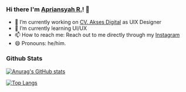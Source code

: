### Hi there I'm [Apriansyah R.](https://apriansyahrs.my.id)! 👋


- 🔭 I’m currently working on [CV. Akses Digital](https://aksesdigital.co.id) as UIX Designer
- 🌱 I’m currently learning UI/UX
- 📫 How to reach me: Reach out to me directly through my [Instagram](https://instagram.com/regexdev)
- 😄 Pronouns: he/him.
<!-- - 👯 I’m looking to collaborate on ... -->
<!-- - 🤔 I’m looking for help with ... -->
<!-- - 💬 Ask me about ... -->
<!-- - ⚡ Fun fact: ... -->

### Github Stats

[![Anurag's GitHub stats](https://github-readme-stats.vercel.app/api?username=apriansyahrs)](https://github.com/anuraghazra/github-readme-stats)

[![Top Langs](https://github-readme-stats.vercel.app/api/top-langs/?username=apriansyahrs&layout=compact)](https://github.com/anuraghazra/github-readme-stats)
